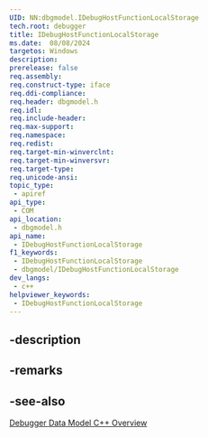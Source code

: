 ```yaml
---
UID: NN:dbgmodel.IDebugHostFunctionLocalStorage
tech.root: debugger
title: IDebugHostFunctionLocalStorage
ms.date:  08/08/2024
targetos: Windows
description: 
prerelease: false
req.assembly: 
req.construct-type: iface
req.ddi-compliance: 
req.header: dbgmodel.h
req.idl: 
req.include-header: 
req.max-support: 
req.namespace: 
req.redist: 
req.target-min-winverclnt: 
req.target-min-winversvr: 
req.target-type: 
req.unicode-ansi: 
topic_type:
 - apiref
api_type:
 - COM
api_location:
 - dbgmodel.h
api_name:
 - IDebugHostFunctionLocalStorage
f1_keywords:
 - IDebugHostFunctionLocalStorage
 - dbgmodel/IDebugHostFunctionLocalStorage
dev_langs:
 - c++
helpviewer_keywords:
 - IDebugHostFunctionLocalStorage
---
```


## -description

## -remarks

## -see-also

[Debugger Data Model C++ Overview](/windows-hardware/drivers/debugger/data-model-cpp-overview)
